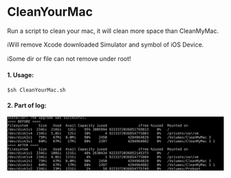 # CleanYourMac
Run a script to clean your mac, it will clean more space than CleanMyMac.

ℹ️Will remove Xcode downloaded Simulator and symbol of iOS Device.

ℹ️Some dir or file can not remove under root!

#### 1. Usage:

```shell
$sh CleanYourMac.sh
```

#### 2. Part of log:
![](log.jpg)
